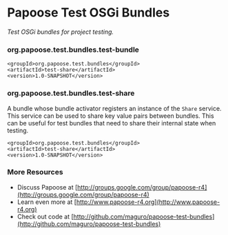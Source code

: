 Papoose Test OSGi Bundles
=====
<em>Test OSGi bundles for project testing.</em>

### org.papoose.test.bundles.test-bundle ###

    <groupId>org.papoose.test.bundles</groupId>
    <artifactId>test-share</artifactId>
    <version>1.0-SNAPSHOT</version>

### org.papoose.test.bundles.test-share ###

A bundle whose bundle activator registers an instance of the `Share` service.  
This service can be used to share key value pairs between bundles.  This can
be useful for test bundles that need to share their internal state when
testing.

    <groupId>org.papoose.test.bundles</groupId>
    <artifactId>test-share</artifactId>
    <version>1.0-SNAPSHOT</version>

### More Resources ###

*  Discuss Papoose at [http://groups.google.com/group/papoose-r4](http://groups.google.com/group/papoose-r4)
*  Learn even more at [http://www.papoose-r4.org](http://www.papoose-r4.org)
*  Check out code at [http://github.com/maguro/papoose-test-bundles](http://github.com/maguro/papoose-test-bundles)

